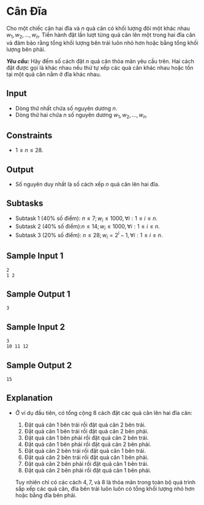# Cân Đĩa

Cho một chiếc cân hai đĩa và $n$ quả cân có khối lượng đôi một khác nhau $w_1, w_2,..., w_n$. Tiến hành đặt lần lượt từng quả cân lên một trong hai đĩa cân và đảm bảo rằng tổng khối lượng bên trái luôn nhỏ hơn hoặc bằng tổng khối lượng bên phải.

***Yêu cầu:*** Hãy đếm số cách đặt $n$ quả cân thỏa mãn yêu cầu trên. Hai cách đặt được gọi là khác nhau nếu thứ tự xếp các quả cân khác nhau hoặc tồn tại một quả cân nằm ở đĩa khác nhau.

## Input

- Dòng thứ nhất chứa số nguyên dương $n$.
- Dòng thứ hai chứa $n$ số nguyên dương $w_1, w_2,..., w_n$.

## Constraints

- $1 \le n \le 28$.

## Output

- Số nguyên duy nhất là số cách xếp $n$ quả cân lên hai đĩa.

## Subtasks

- Subtask $1$ ($40\%$ số điểm): $n \le 7; w_i \le 1000, \forall i: 1 \le i \le n$.
- Subtask $2$ ($40\%$ số điểm):$n \le 14; w_i \le 1000, \forall i: 1 \le i \le n$.
- Subtask $3$ ($20\%$ số điểm): $n \le 28; w_i = 2^i - 1, \forall i: 1 \le i \le n$.

## Sample Input 1

```
2
1 2
```

## Sample Output 1

```
3
```

## Sample Input 2

```
3
10 11 12
```

## Sample Output 2

```
15
```

## Explanation

- Ở ví dụ đầu tiên, có tổng cộng $8$ cách đặt các quả cân lên hai đĩa cân:
    1. Đặt quả cân $1$ bên trái rồi đặt quả cân $2$ bên trái.
    2. Đặt quả cân $1$ bên trái rồi đặt quả cân $2$ bên phải.
    3. Đặt quả cân $1$ bên phải rồi đặt quả cân $2$ bên trái.
    4. Đặt quả cân $1$ bên phải rồi đặt quả cân $2$ bên phải.
    5. Đặt quả cân $2$ bên trái rồi đặt quả cân $1$ bên trái.
    6. Đặt quả cân $2$ bên trái rồi đặt quả cân $1$ bên phải.
    7. Đặt quả cân $2$ bên phải rồi đặt quả cân $1$ bên trái.
    8. Đặt quả cân $2$ bên phải rồi đặt quả cân $1$ bên phải.

    Tuy nhiên chỉ có các cách $4, 7,$ và $8$ là thỏa mãn trong toàn bộ quá trình sắp xếp các quả cân, đĩa bên trái luôn luôn có tổng khối lượng nhỏ hơn hoặc bằng đĩa bên phải.